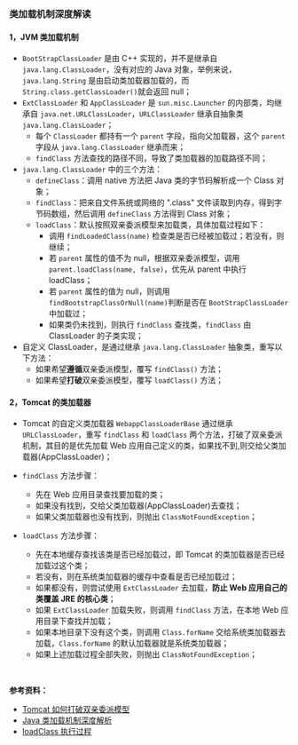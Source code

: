 ### 类加载机制深度解读

#### 1，JVM 类加载机制
- `BootStrapClassLoader` 是由 C++ 实现的，并不是继承自 `java.lang.ClassLoader`，没有对应的 Java 对象，举例来说，`java.lang.String` 是由启动类加载器加载的，而`String.class.getClassLoader()`就会返回 null；
- `ExtClassLoader` 和 `AppClassLoader` 是 `sun.misc.Launcher` 的内部类，均继承自 `java.net.URLClassLoader`，`URLClassLoader` 继承自抽象类 `java.lang.ClassLoader`；
  - 每个 `ClassLoader` 都持有一个 `parent` 字段，指向父加载器，这个 `parent` 字段从 `java.lang.ClassLoader` 继承而来；
  - `findClass` 方法查找的路径不同，导致了类加载器的加载路径不同；
- `java.lang.ClassLoader` 中的三个方法：
  - `defineClass`：调用 native 方法把 Java 类的字节码解析成一个 Class 对象；
  - `findClass`：把来自文件系统或网络的 ".class" 文件读取到内存，得到字节码数组，然后调用 `defineClass` 方法得到 Class 对象；
  - `loadClass`：默认按照双亲委派模型来加载类，具体加载过程如下：
    - 调用 `findLoadedClass(name)` 检查类是否已经被加载过；若没有，则继续；
    - 若 `parent` 属性的值不为 null，根据双亲委派模型，调用 `parent.loadClass(name, false)`，优先从 parent 中执行 loadClass；
	- 若 `parent` 属性的值为 null，则调用`findBootstrapClassOrNull(name)`判断是否在 `BootStrapClassLoader` 中加载过；
	- 如果类仍未找到，则执行 `findClass` 查找类，`findClass` 由 ClassLoader 的子类实现；
- 自定义 ClassLoader，是通过继承 `java.lang.ClassLoader` 抽象类，重写以下方法：
  - 如果希望**遵循**双亲委派模型，覆写 `findClass()` 方法；
  - 如果希望**打破**双亲委派模型，覆写 `loadClass()` 方法；

#### 2，Tomcat 的类加载器
- Tomcat 的自定义类加载器 `WebappClassLoaderBase` 通过继承 `URLClassLoader`，重写 `findClass` 和 `loadClass` 两个方法，打破了双亲委派机制，其目的是优先加载 Web 应用自己定义的类，如果找不到,则交给父类加载器(AppClassLoader)；
- `findClass` 方法步骤：
  - 先在 Web 应用目录查找要加载的类；
  - 如果没有找到，交给父类加载器(AppClassLoader)去查找；
  - 如果父类加载器也没有找到，则抛出 `ClassNotFoundException`；

- `loadClass` 方法步骤：
  - 先在本地缓存查找该类是否已经加载过，即 Tomcat 的类加载器是否已经加载过这个类；
  - 若没有，则在系统类加载器的缓存中查看是否已经加载过；
  - 如果都没有，则尝试使用 `ExtClassLoader` 去加载，**防止 Web 应用自己的类覆盖 JRE 的核心类**；
  - 如果 `ExtClassLoader` 加载失败，则调用 `findClass` 方法，在本地 Web 应用目录下查找并加载；
  - 如果本地目录下没有这个类，则调用 `Class.forName` 交给系统类加载器去加载，`Class.forName` 的默认加载器就是系统类加载器；
  - 如果上述加载过程全部失败，则抛出 `ClassNotFoundException`；

<br/>

**参考资料：**
- [Tomcat 如何打破双亲委派模型](https://time.geekbang.org/column/article/105110)
- [Java 类加载机制深度解析](https://blog.csdn.net/qq_40709026/article/details/107908104)
- [loadClass 执行过程](https://juejin.cn/post/6844904023540105229)